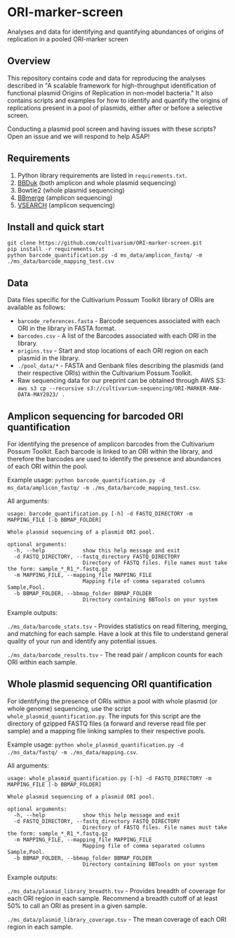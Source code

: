 # ORI-marker-screen

Analyses and data for identifying and quantifying abundances of origins of replication in a pooled ORI-marker screen

## Overview

This repository contains code and data for reproducing the analyses described in "A scalable framework for high-throughput identification of functional plasmid Origins of Replication in non-model bacteria." It also contains scripts and examples for how to identify and quantify the origins of replications present in a pool of plasmids, either after or before a selective screen. 

Conducting a plasmid pool screen and having issues with these scripts? Open an issue and we will respond to help ASAP!

## Requirements

1. Python library requirements are listed in `requirements.txt`.
2. [BBDuk](https://jgi.doe.gov/data-and-tools/software-tools/bbtools/) (both amplicon and whole plasmid sequencing)
3. Bowtie2 (whole plasmid sequencing)
4. [BBmerge](https://jgi.doe.gov/data-and-tools/software-tools/bbtools/) (amplicon sequencing)
5. [VSEARCH](https://github.com/torognes/vsearch) (amplicon sequencing)

## Install and quick start

```
git clone https://github.com/cultivarium/ORI-marker-screen.git
pip install -r requirements.txt
python barcode_quantification.py -d ms_data/amplicon_fastq/ -m ./ms_data/barcode_mapping_test.csv
```

## Data

Data files specific for the Cultivarium Possum Toolkit library of ORIs are available as follows:

- `barcode_references.fasta` - Barcode sequences associated with each ORI in the library in FASTA format.
- `barcodes.csv` - A list of the Barcodes associated with each ORI in the library.
- `origins.tsv` - Start and stop locations of each ORI region on each plasmid in the library.
- `./pool_data/*` - FASTA and Genbank files describing the plasmids (and their respective ORIs) within the Cultivarium Possum Toolkit. 
- Raw sequencing data for our preprint can be obtained through AWS S3: `aws s3 cp --recursive s3://cultivarium-sequencing/ORI-MARKER-RAW-DATA-MAY2023/ .`

## Amplicon sequencing for barcoded ORI quantification

For identifying the presence of amplicon barcodes from the Cultivarium Possum Toolkit. Each barcode is linked to an ORI within the library, and therefore the barcodes are used to identify the presence and abundances of each ORI within the pool. 

Example usage: `python barcode_quantification.py -d ms_data/amplicon_fastq/ -m ./ms_data/barcode_mapping_test.csv`.

All arguments:

```
usage: barcode_quantification.py [-h] -d FASTQ_DIRECTORY -m MAPPING_FILE [-b BBMAP_FOLDER]

Whole plasmid sequencing of a plasmid ORI pool.

optional arguments:
  -h, --help            show this help message and exit
  -d FASTQ_DIRECTORY, --fastq_directory FASTQ_DIRECTORY
                        Directory of FASTQ files. File names must take the form: sample_*_R1_*.fastq.gz
  -m MAPPING_FILE, --mapping_file MAPPING_FILE
                        Mapping file of comma separated columns Sample,Pool.
  -b BBMAP_FOLDER, --bbmap_folder BBMAP_FOLDER
                        Directory containing BBTools on your system
```

Example outputs:

`./ms_data/barcode_stats.tsv` - Provides statistics on read filtering, merging, and matching for each sample. Have a look at this file to understand general quality of your run and identify any potential issues.

`./ms_data/barcode_results.tsv` - The read pair / amplicon counts for each ORI within each sample.


## Whole plasmid sequencing ORI quantification

For identifying the presence of ORIs within a pool with whole plasmid (or whole genome) sequencing, use the script `whole_plasmid_quantification.py`. The inputs for this script are the directory of gzipped FASTQ files (a forward and reverse read file per sample) and a mapping file linking samples to their respective pools.

Example usage: `python whole_plasmid_quantification.py -d ./ms_data/fastq/ -m ./ms_data/mapping.csv`.

All arguments:

```
usage: whole_plasmid_quantification.py [-h] -d FASTQ_DIRECTORY -m MAPPING_FILE [-b BBMAP_FOLDER]

Whole plasmid sequencing of a plasmid ORI pool.

optional arguments:
  -h, --help            show this help message and exit
  -d FASTQ_DIRECTORY, --fastq_directory FASTQ_DIRECTORY
                        Directory of FASTQ files. File names must take the form: sample_*_R1_*.fastq.gz
  -m MAPPING_FILE, --mapping_file MAPPING_FILE
                        Mapping file of comma separated columns Sample,Pool.
  -b BBMAP_FOLDER, --bbmap_folder BBMAP_FOLDER
                        Directory containing BBTools on your system
```

Example outputs:

`./ms_data/plasmid_library_breadth.tsv` - Provides breadth of coverage for each ORI region in each sample. Recommend a breadth cutoff of at least 50% to call an ORI as present in a given sample.

`./ms_data/plasmid_library_coverage.tsv` - The mean coverage of each ORI region in each sample.
